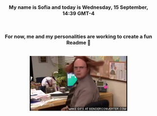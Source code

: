 


<div align="center">
<h3 >My name is Sofia and today is Wednesday, 15 September, 14:39 GMT-4</h3><br>
<h3 >For now, me and my personalities are working to create a fun Readme 👋
</h3><br>
<img src='img/dwight.gif' alt='working...'/>
</div>
